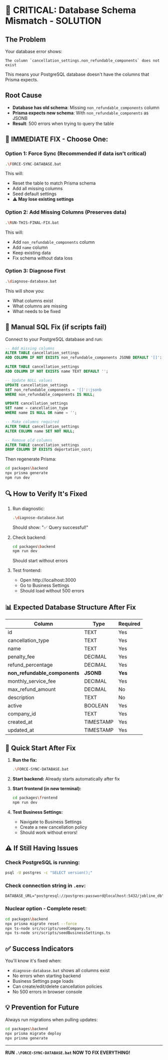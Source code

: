 # 🚨 CRITICAL: Database Schema Mismatch - SOLUTION

## The Problem
Your database error shows:
```
The column `cancellation_settings.non_refundable_components` does not exist
```

This means your PostgreSQL database doesn't have the columns that Prisma expects.

## Root Cause
- **Database has old schema**: Missing `non_refundable_components` column
- **Prisma expects new schema**: With `non_refundable_components` as JSONB
- **Result**: 500 errors when trying to query the table

## 🎯 IMMEDIATE FIX - Choose One:

### Option 1: Force Sync (Recommended if data isn't critical)
```bash
.\FORCE-SYNC-DATABASE.bat
```
This will:
- Reset the table to match Prisma schema
- Add all missing columns
- Seed default settings
- **⚠️ May lose existing settings**

### Option 2: Add Missing Columns (Preserves data)
```bash
.\RUN-THIS-FINAL-FIX.bat
```
This will:
- Add `non_refundable_components` column
- Add `name` column
- Keep existing data
- Fix schema without data loss

### Option 3: Diagnose First
```bash
.\diagnose-database.bat
```
This will show you:
- What columns exist
- What columns are missing
- What needs to be fixed

## 📝 Manual SQL Fix (if scripts fail)

Connect to your PostgreSQL database and run:

```sql
-- Add missing columns
ALTER TABLE cancellation_settings 
ADD COLUMN IF NOT EXISTS non_refundable_components JSONB DEFAULT '[]'::jsonb;

ALTER TABLE cancellation_settings 
ADD COLUMN IF NOT EXISTS name TEXT DEFAULT '';

-- Update NULL values
UPDATE cancellation_settings 
SET non_refundable_components = '[]'::jsonb 
WHERE non_refundable_components IS NULL;

UPDATE cancellation_settings 
SET name = cancellation_type 
WHERE name IS NULL OR name = '';

-- Make columns required
ALTER TABLE cancellation_settings 
ALTER COLUMN name SET NOT NULL;

-- Remove old columns
ALTER TABLE cancellation_settings 
DROP COLUMN IF EXISTS deportation_cost;
```

Then regenerate Prisma:
```bash
cd packages\backend
npx prisma generate
npm run dev
```

## 🔍 How to Verify It's Fixed

1. Run diagnostic:
   ```bash
   .\diagnose-database.bat
   ```
   Should show: "✅ Query successful!"

2. Check backend:
   ```bash
   cd packages\backend
   npm run dev
   ```
   Should start without errors

3. Test frontend:
   - Open http://localhost:3000
   - Go to Business Settings
   - Should load without 500 errors

## 📊 Expected Database Structure After Fix

| Column | Type | Required |
|--------|------|----------|
| id | TEXT | Yes |
| cancellation_type | TEXT | Yes |
| name | TEXT | Yes |
| penalty_fee | DECIMAL | Yes |
| refund_percentage | DECIMAL | Yes |
| **non_refundable_components** | **JSONB** | **Yes** |
| monthly_service_fee | DECIMAL | Yes |
| max_refund_amount | DECIMAL | No |
| description | TEXT | No |
| active | BOOLEAN | Yes |
| company_id | TEXT | Yes |
| created_at | TIMESTAMP | Yes |
| updated_at | TIMESTAMP | Yes |

## 🚀 Quick Start After Fix

1. **Run the fix:**
   ```bash
   .\FORCE-SYNC-DATABASE.bat
   ```

2. **Start backend:**
   Already starts automatically after fix

3. **Start frontend (in new terminal):**
   ```bash
   cd packages\frontend
   npm run dev
   ```

4. **Test Business Settings:**
   - Navigate to Business Settings
   - Create a new cancellation policy
   - Should work without errors!

## ⚠️ If Still Having Issues

### Check PostgreSQL is running:
```bash
psql -U postgres -c "SELECT version();"
```

### Check connection string in `.env`:
```
DATABASE_URL="postgresql://postgres:password@localhost:5432/jobline_db"
```

### Nuclear option - Complete reset:
```bash
cd packages\backend
npx prisma migrate reset --force
npx ts-node src/scripts/seedCompany.ts
npx ts-node src/scripts/seedBusinessSettings.ts
```

## ✅ Success Indicators

You'll know it's fixed when:
- `diagnose-database.bat` shows all columns exist
- No errors when starting backend
- Business Settings page loads
- Can create/edit/delete cancellation policies
- No 500 errors in browser console

## 💡 Prevention for Future

Always run migrations when pulling updates:
```bash
cd packages\backend
npx prisma migrate deploy
npx prisma generate
```

---

**RUN `.\FORCE-SYNC-DATABASE.bat` NOW TO FIX EVERYTHING!**
